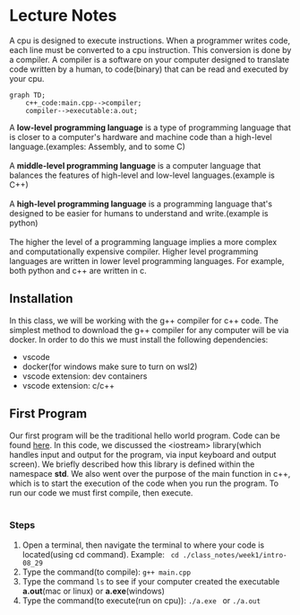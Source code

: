 # Lecture Notes
A cpu is designed to execute instructions. When a programmer writes code, 
each line must be converted to a cpu instruction. This conversion is 
done by a compiler. A compiler is a software on your computer designed
to translate code written by a human, to code(binary) that can be read and
executed by your cpu.
```mermaid
graph TD;
    c++_code:main.cpp-->compiler;
    compiler-->executable:a.out;
```
A **low-level programming language** is a type of programming language that is closer to a computer's hardware and machine code than a high-level language.(examples: Assembly, and to some C) <br><br>
A **middle-level programming language** is a computer language that balances the features of high-level and low-level languages.(example is C++) <br><br>
A **high-level programming language** is a programming language that's designed to be easier for humans to understand and write.(example is python)<br><br>
The higher the level of a programming language implies a more complex and computationally expensive compiler. Higher level programming languages are written in lower level programming languages. For example, both python and c++ are written in c.   


## Installation
In this class, we will be working with the g++ compiler for c++ code. 
The simplest method to download the g++ compiler for any computer will be via docker.
In order to do this we must install the following dependencies:
* vscode
* docker(for windows make sure to turn on wsl2) 
* vscode extension: dev containers 
* vscode extension: c/c++


## First Program 
Our first program will be the traditional hello world program. Code can be found [here](./main.cpp). In this code, we discussed the \<iostream\> library(which handles input and output for the program, via input keyboard and output screen). We briefly described how this library is defined within the namespace **std**. We also went over the purpose of the main function in c++, which is to start the execution of the code when you run the program. To run our code we must first compile, then execute.<br><br>

### Steps 
1. Open a terminal, then navigate the terminal to where your code is located(using cd command). Example: ``` cd ./class_notes/week1/intro-08_29``` 
2. Type the command(to compile): ``` g++ main.cpp ```
3. Type the command ``` ls ``` to see if your computer created the executable **a.out**(mac or linux) or **a.exe**(windows)
4. Type the command(to execute(run on cpu)): ```./a.exe ``` or ```./a.out ``` 